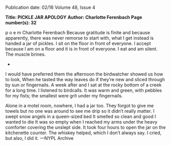Publication date: 02/16
Volume 48, Issue 4

**Title: PICKLE JAR APOLOGY**
**Author: Charlotte Ferenbach**
**Page number(s): 32**

p o e m
Charlotte Ferenbach
Because gratitude is finite and because 
apparently, there was never remorse to start with, 
what I get instead is handed a jar of pickles. 
I sit on the floor in front of everyone. I accept 
because I am on a floor 
   and it is in front of everyone.
I eat and am silent. The muscle brines.  
 	
	
*
I would have preferred them
the afternoon the birdwatcher showed us how to look,
When he tasted the way leaves do
if they’re new and sliced through 
by sun or fingernails. A week after
and I sat at the rocky bottom of a creek 
for a long time. 
I listened to birdcalls. It was warm
and green, with pebbles for my fists;
the smallest were grit under my fingernails. 
	
	
Alone in a motel room, nowhere, 
I had a jar too. 
They forgot to give me towels 
but no one was around to see me drip
so it didn’t really matter.
I swept snow angels in a queen-sized bed 
It smelled so clean and good I wanted to die
It was so empty when I reached my arms 
under the heavy comforter covering the unslept side. 
It took four hours to open 
the jar on the kitchenette counter.
The whiskey helped, which I don’t always say.
I cried, but also, I did it. 
—NYPL Archive